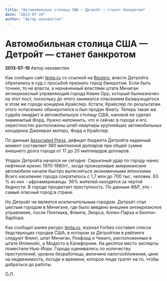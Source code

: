 ```yaml
---
title: "Автомобильная столица США — Детройт — станет банкротом"
date: "2013-07-19"
author: "Автор неизвестен"
---
```


# Автомобильная столица США — Детройт — станет банкротом

**2013-07-19** Автор неизвестен

Как сообщил сайт [lenta.ru](http://lenta.ru/news/2013/07/19/detriot/) со ссылкой на [Reuters](http://www.reuters.com/), власти Детройта обратились в суд с просьбой признать город банкротом. Если быть точнее, то не власти, а назначенный властями штата Мичиган антикризисный управляющий города Кевин Орр, который былназначен на этот пост, поскольку до этого занимался спасением базирующегося в этом же городе концерна Крайслер. Кстати, Крайслер по результатам этого «спасения» обанкротился и был продан Фиату. Теперь такая же судьба ожидает и автомобильную столицу США, каковой ее сделал знаменитый Форд. Нужно напомнить, что и сейчас в городе и его окрестностях расположены штаб-квартиры крупнейших автомобильных концернов Дженерал моторз, Форд и Крайслер.

По данным [Associated Press](http://www.ap.org/), дефицит бюджета Детройта наданный момент составляет 380 миллионов долларов при общей сумме внешнего долга города от 17 до 20 миллиардов долларов.

Упадок Детройта начался не сегодня. Серьезный удар по городу нанес нефтяной кризис 1970-1980гг., когда прожорливые американские автомобили начали быстро вытесняться экономичными японскими. Всего население города сократилось с 1,7 млн до 700 тыс. человек. 83 % из них - афроамериканцы. 36% жителей находятся за чертой бедности. В городе процветает преступность. По данным ФБР, это - самый опасный город в стране.

Но Детройт не является исключительным городом. Детройт стал шестым городом в Мичигане, где было введено внешнее антикризисное управление, после Понтиака, Флинта, Экорса, Аллен-Парка и Бентон-Харбора.

Как сообщал ранее ресурс [lenta.ru](http://lenta.ru/news/2013/02/22/detroit/), журнал Forbes составил список бедствующих городов США, в котором за Детройтом в рейтинге следуют Флинт, штат Мичиган, Рокфорд и Чикаго, расположенные в штате Иллинойс, и Модесто в Калифорнии. На десятое место эксперты поместили Нью-Йорк. Города оценивались по количеству преступлений, уровню безработицы, величине налогообложения, цене на недвижимость, погоде и времени, которое люди тратят на то, чтобы добраться до работы.

О.Л.